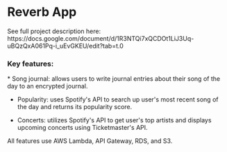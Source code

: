 <h1>Reverb App</h1>
See full project description here: https://docs.google.com/document/d/1R3NTQi7xQCDOt1LiJ3Uq-uBQzQxA061Pq-i_uEvGKEU/edit?tab=t.0

<h3>Key features:</h3>
* Song journal: allows users to write journal entries about their song of the day to an encrypted journal.

* Popularity: uses Spotify's API to search up user's most recent song of the day and returns its popularity score.
  
* Concerts: utilizes Spotify's API to get user's top artists and displays upcoming concerts using Ticketmaster's API.

All features use AWS Lambda, API Gateway, RDS, and S3.
